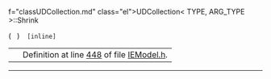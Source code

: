 f="classUDCollection.md" class="el">UDCollection</a>&lt; TYPE, ARG_TYPE &gt;::Shrink</td>
<td class="md" data-valign="top">( </td>
<td class="mdname1" data-valign="top" data-nowrap=""></td>
<td class="md" data-valign="top"> ) </td>
<td class="md" data-nowrap=""><code> [inline]</code></td>
</tr>
</tbody>
</table></td>
</tr>
</tbody>
</table>

|  |  |
|----|----|
|   | Definition at line <a href="IEModel_8h-source.md#l00448" class="el">448</a> of file <a href="IEModel_8h-source.md" class="el">IEModel.h</a>. |

------------------------------------------------------------------------

